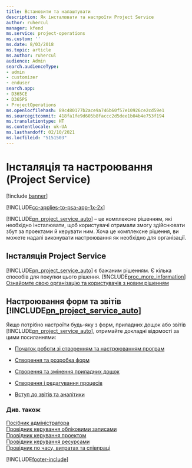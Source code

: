 ```yaml
---
title: Встановити та налаштувати
description: Як інсталювати та настроїти Project Service
author: ruhercul
manager: kfend
ms.service: project-operations
ms.custom: ''
ms.date: 8/03/2018
ms.topic: article
ms.author: ruhercul
audience: Admin
search.audienceType:
- admin
- customizer
- enduser
search.app:
- D365CE
- D365PS
- ProjectOperations
ms.openlocfilehash: 89c480177b2ace9a746b60f57e10926ce2cd59e1
ms.sourcegitcommit: 418fa1fe9d605b8faccc2d5dee1b04b4e753f194
ms.translationtype: HT
ms.contentlocale: uk-UA
ms.lasthandoff: 02/10/2021
ms.locfileid: "5151503"
---
```

# <a name="install-and-customize-project-service"></a>Інсталяція та настроювання (Project Service)

[!include [banner](../includes/psa-now-project-operations.md)]

[!INCLUDE[cc-applies-to-psa-app-1x-2x](../includes/cc-applies-to-psa-app-1x-2x.md)]

[!INCLUDE[pn_project_service_auto](../includes/pn-project-service-auto.md)] – це комплексне рішенням, які необхідно інсталювати, щоб користувачі отримали змогу здійснювати збут за проектами й керувати ним. Хоча це комплексне рішення, ви можете надалі виконувати настроювання як необхідно для організації.  
<!-- TODO: I expect to find the information on how to get and install this here. Please find that and add it here. Same for Project Service.--> 
  
## <a name="install-project-service"></a>Інсталяція Project Service  
 [!INCLUDE[pn_project_service_auto](../includes/pn-project-service-auto.md)] є бажаним рішенням. Є кілька способів для покупки цього рішення. [!INCLUDE[proc_more_information](../includes/proc-more-information.md)] [Ознайомте свою організацію та користувачів з новим рішенням](https://docs.microsoft.com/dynamics365/customerengagement/on-premises/admin/onboard-your-organization-and-users-to-dynamics-365-online)  
  
## <a name="customize-pn_project_service_auto-forms-and-reports"></a>Настроювання форм та звітів [!INCLUDE[pn_project_service_auto](../includes/pn-project-service-auto.md)]  
 Якщо потрібно настроїти будь-яку з форм, приладних дощок або звітів [!INCLUDE[pn_project_service_auto](../includes/pn-project-service-auto.md)], отримайте докладні відомості за цими посиланнями:  
  
- [Початок роботи зі створенням та настроюванням програм](https://docs.microsoft.com/dynamics365/customerengagement/on-premises/customize/getting-started-customization)  
  
- [Створення та розробка форм](https://docs.microsoft.com/dynamics365/customerengagement/on-premises/customize/create-design-forms)  
  
- [Створення та змінення приладних дощок](https://docs.microsoft.com/dynamics365/customerengagement/on-premises/customize/create-edit-dashboards)  
  
- [Створення і редагування процесів](https://docs.microsoft.com/dynamics365/customerengagement/on-premises/customize/guide-staff-through-common-tasks-processes)  
  
- [Вступ до звітів та аналітики](https://docs.microsoft.com/dynamics365/customerengagement/on-premises/analytics/reporting-analytics-with-dynamics-365)  
  
### <a name="see-also"></a>Див. також  
 [Посібник адміністратора](../psa/admin-guide.md)   
 [Провідник керування обліковими записами](../psa/account-manager-guide.md)   
 [Провідник керування проектом](../psa/project-manager-guide.md)   
 [Провідник керування ресурсами](../psa/resource-manager-guide.md)   
 [Провідник по часу, витратах та співпраці](../psa/time-expense-collaboration-guide.md)


[!INCLUDE[footer-include](../includes/footer-banner.md)]